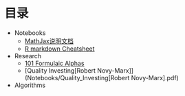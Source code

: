 # 目录

- Notebooks
  - [MathJax说明文档](Notebooks/MathJax_withoutLaTex.md)
  - [R markdown Cheatsheet](Notebooks/rmarkdown-cheatsheet-2.0.pdf)
- Research
  - [101 Formulaic Alphas](Notebooks/101_Formulaic_Alphas.pdf)
  - [Quality Investing[Robert Novy-Marx]](Notebooks/Quality_Investing[Robert Novy-Marx].pdf)
- Algorithms

